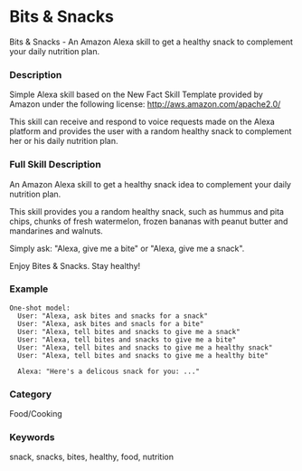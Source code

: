 # Bits &amp; Snacks
Bits &amp; Snacks - An Amazon Alexa skill to get a healthy snack to complement your daily nutrition plan.

### Description
Simple Alexa skill based on the New Fact Skill Template provided by Amazon under the following license: http://aws.amazon.com/apache2.0/

 This skill can receive and respond to voice requests made on the Alexa platform and provides the user with a random healthy snack to complement her or his daily nutrition plan.

### Full Skill Description
An Amazon Alexa skill to get a healthy snack idea to complement your daily nutrition plan.

This skill provides you a random healthy snack, such as hummus and pita chips, chunks of fresh watermelon, frozen bananas with peanut butter and mandarines and walnuts.

Simply ask: "Alexa, give me a bite" or "Alexa, give me a snack".

Enjoy Bites & Snacks. Stay healthy!

### Example
```
One-shot model:
  User: "Alexa, ask bites and snacks for a snack"
  User: "Alexa, ask bites and snacls for a bite"
  User: "Alexa, tell bites and snacks to give me a snack"
  User: "Alexa, tell bites and snacks to give me a bite"
  User: "Alexa, tell bites and snacks to give me a healthy snack"
  User: "Alexa, tell bites and snacks to give me a healthy bite"

  Alexa: "Here's a delicous snack for you: ..."
 ```

### Category
Food/Cooking

### Keywords
snack, snacks, bites, healthy, food, nutrition
